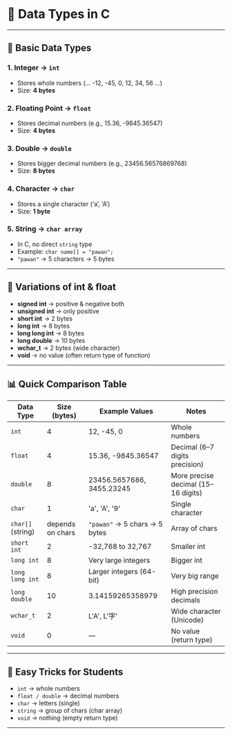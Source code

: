 # 📝 Data Types in C

---

## 🔹 Basic Data Types

### 1. Integer → `int`

* Stores whole numbers (… -12, -45, 0, 12, 34, 56 …)
* Size: **4 bytes**

### 2. Floating Point → `float`

* Stores decimal numbers (e.g., 15.36, -9845.36547)
* Size: **4 bytes**

### 3. Double → `double`

* Stores bigger decimal numbers (e.g., 23456.56576869768)
* Size: **8 bytes**

### 4. Character → `char`

* Stores a single character (‘a’, ‘A’)
* Size: **1 byte**

### 5. String → `char array`

* In C, no direct `string` type
* Example: `char name[] = "pawan";`
* `"pawan"` → 5 characters → 5 bytes

---

## 🔹 Variations of int & float

* **signed int** → positive & negative both
* **unsigned int** → only positive
* **short int** → 2 bytes
* **long int** → 8 bytes
* **long long int** → 8 bytes
* **long double** → 10 bytes
* **wchar\_t** → 2 bytes (wide character)
* **void** → no value (often return type of function)

---

## 📊 Quick Comparison Table

| **Data Type**     | **Size (bytes)** | **Example Values**            | **Notes**                           |
| ----------------- | ---------------- | ----------------------------- | ----------------------------------- |
| `int`             | 4                | 12, -45, 0                    | Whole numbers                       |
| `float`           | 4                | 15.36, -9845.36547            | Decimal (6–7 digits precision)      |
| `double`          | 8                | 23456.5657686, 3455.23245     | More precise decimal (15–16 digits) |
| `char`            | 1                | 'a', 'A', '9'                 | Single character                    |
| `char[]` (string) | depends on chars | `"pawan"` → 5 chars → 5 bytes | Array of chars                      |
| `short int`       | 2                | -32,768 to 32,767             | Smaller int                         |
| `long int`        | 8                | Very large integers           | Bigger int                          |
| `long long int`   | 8                | Larger integers (64-bit)      | Very big range                      |
| `long double`     | 10               | 3.14159265358979              | High precision decimals             |
| `wchar_t`         | 2                | L'A', L'字'                    | Wide character (Unicode)            |
| `void`            | 0                | —                             | No value (return type)              |

---

## 📝 Easy Tricks for Students

* `int` → whole numbers
* `float / double` → decimal numbers
* `char` → letters (single)
* `string` → group of chars (char array)
* `void` → nothing (empty return type)

---

